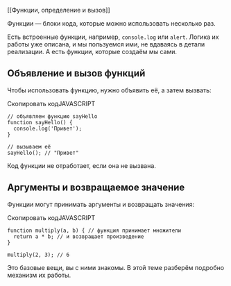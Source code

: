 
[[Функции, определение и вызов]]

Функции — блоки кода, которые можно использовать несколько раз.

Есть встроенные функции, например, `console.log` или `alert`. Логика их работы уже описана, и мы пользуемся ими, не вдаваясь в детали реализации. А есть функции, которые создаём мы сами.

## Объявление и вызов функций

Чтобы использовать функцию, нужно объявить её, а затем вызвать:

Скопировать кодJAVASCRIPT

```
// объявляем функцию sayHello
function sayHello() {
  console.log('Привет');
}

// вызываем её
sayHello(); // "Привет" 
```

Код функции не отработает, если она не вызвана.

## Аргументы и возвращаемое значение

Функции могут принимать аргументы и возвращать значения:

Скопировать кодJAVASCRIPT

```
function multiply(a, b) { // функция принимает множители
  return a * b; // и возвращает произведение
}

multiply(2, 3); // 6 
```

Это базовые вещи, вы с ними знакомы. В этой теме разберём подробно механизм их работы.